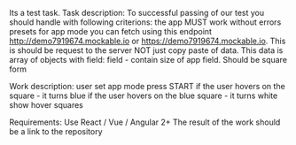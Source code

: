 Its a test task.
Task description:
To successful passing of our test you should handle with following criterions:
the app MUST work without errors
presets for app mode you can fetch using this endpoint http://demo7919674.mockable.io or https://demo7919674.mockable.io. This is should be request to the server NOT just copy paste of data.
This data is array of objects with field:
field - contain size of app field. Should be square form

Work description:
user set app mode
press START
if the user hovers on the square - it turns blue
if the user hovers on the blue square - it turns white
show hover squares

Requirements:
Use React / Vue / Angular 2+
The result of the work should be a link to the repository

